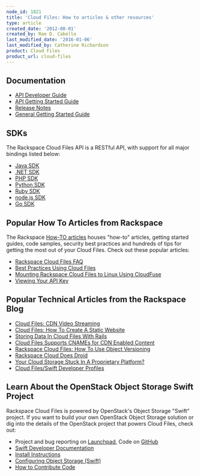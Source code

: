 ```yaml
---
node_id: 1821
title: 'Cloud Files: How to articles & other resources'
type: article
created_date: '2012-08-01'
created_by: Rae D. Cabello
last_modified_date: '2016-01-06'
last_modified_by: Catherine Richardson
product: Cloud Files
product_url: cloud-files
---
```


Documentation
-------------

-   [API Developer
    Guide](https://developer.rackspace.com/docs/cloud-files/v1/developer-guide/)
-   [API Getting Started
    Guide](https://developer.rackspace.com/docs/cloud-files/v1/developer-guide/#getting-started)
-   [Release
    Notes](https://developer.rackspace.com/docs/cloud-files/v1/developer-guide/#document-release-notes)
-   [General Getting Started
    Guide](/how-to/cloud-files)

SDKs
----

The Rackspace Cloud Files API is a RESTful API, with support for all
major bindings listed below:

-   [Java SDK](https://developer.rackspace.com/sdks/java/)
-   [.NET SDK](https://developer.rackspace.com/sdks/dot-net/)
-   [PHP SDK](https://developer.rackspace.com/sdks/php/)
-   [Python SDK](https://developer.rackspace.com/sdks/python/)
-   [Ruby SDK](https://developer.rackspace.com/sdks/ruby/)
-   [node.js SDK](https://developer.rackspace.com/sdks/node-js/)
-   [Go SDK](https://developer.rackspace.com/sdks/golang/)

Popular How To Articles from Rackspace
-----------------------------------------------------------

The Rackspace [How-TO articles](/how-to/#cloud-hosting) houses "how-to"
articles, getting started guides, code samples, security best practices
and hundreds of tips for getting the most out of your Cloud Files.
Check out these popular articles:

-   [Rackspace Cloud Files
    FAQ](/how-to/cloud-files-faq/)
-   [Best Practices Using Cloud
    Files](/how-to/best-practices-for-using-cloud-files)
-   [Mounting Rackspace Cloud Files to Linux Using
    CloudFuse](/how-to/mounting-rackspace-cloud-files-to-linux-using-cloudfuse)
-   [Viewing Your API
    Key](/how-to/view-and-reset-your-api-key)

Popular Technical Articles from the Rackspace Blog
--------------------------------------------------

-   [Cloud Files: CDN Video
    Streaming](http://www.rackspace.com/blog/cloud-files-adds-cdn-video-streaming/)
-   [Cloud Files: How To Create A Static
    Website](http://www.rackspace.com/blog/rackspace-cloud-files-how-to-create-a-static-website/)
-   [Storing Data In Cloud Files With
    Rails](http://www.rackspace.com/blog/storing-data-in-cloud-files-with-rails/)
-   [Cloud Files Supports CNAMEs for CDN Enabled
    Content](http://www.rackspace.com/blog/its-here-cloud-files-now-supports-cnames-for-cdn-enabled-content/)
-   [Rackspace Cloud Files: How To Use Object
    Versioning](http://www.rackspace.com/blog/rackspace-cloud-files-how-to-use-object-versioning/)
-   [Rackspace Cloud Does
    Droid](http://www.rackspace.com/blog/rackspace-cloud-does-droid/)
-   [Your Cloud Storage Stuck In A Proprietary
    Platform?](http://www.rackspace.com/blog/cloud-files-updates/)
-   [Cloud Files/Swift Developer
    Profiles](http://c1776742.cdn.cloudfiles.rackspacecloud.com/downloads/pdfs/CloudFilesSwiftDevelopers.pdf)

Learn About the OpenStack Object Storage Swift Project
------------------------------------------------------

Rackspace Cloud Files is powered by OpenStack's Object Storage "Swift"
project.  If you want to build your own OpenStack Object Storage
solution or dig into the details of the OpenStack project that powers
Cloud Files, check out:

-   Project and bug reporting on
    [Launchpad](https://launchpad.net/swift), Code on
    [GitHub](https://github.com/openstack/swift)
-   [Swift Developer Documentation](http://swift.openstack.org)
-   [Install
    Instructions](http://wiki.openstack.org/InstallInstructions/Swift)
-   [Configuring Object
    Storage (Swift)](http://wiki.openstack.org/ConfigureSwift)
-   [How to Contribute Code](http://wiki.openstack.org/HowToContribute)


